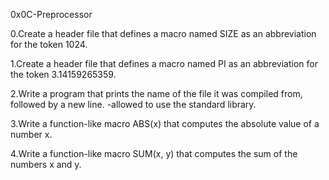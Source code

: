 0x0C-Preprocessor


0.Create a header file that defines a macro named SIZE as an abbreviation for the token 1024.


1.Create a header file that defines a macro named PI as an abbreviation for the token 3.14159265359.


2.Write a program that prints the name of the file it was compiled from, followed by a new line.
	-allowed to use the standard library.


3.Write a function-like macro ABS(x) that computes the absolute value of a number x.


4.Write a function-like macro SUM(x, y) that computes the sum of the numbers x and y.

